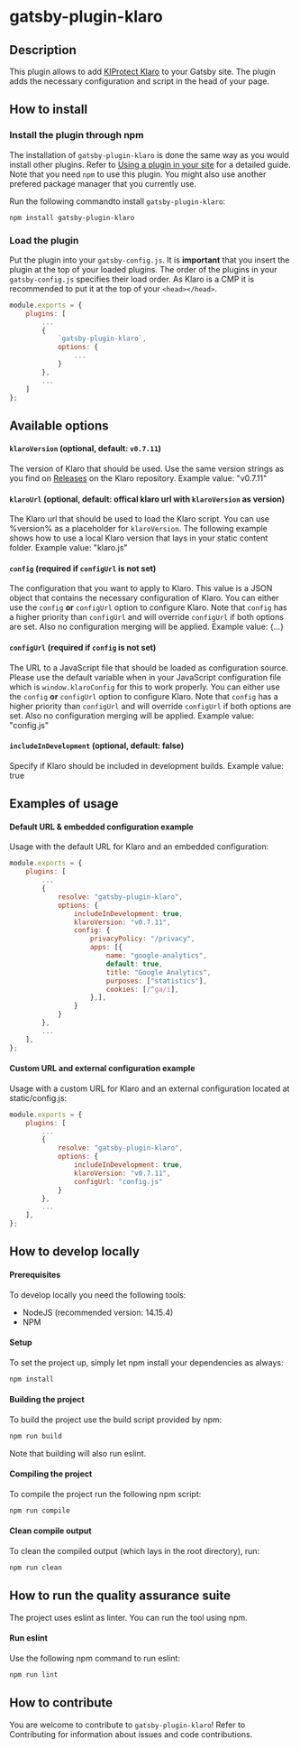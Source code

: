 # gatsby-plugin-klaro

## Description
This plugin allows to add [KIProtect Klaro](https://github.com/kiprotect/klaro) to your Gatsby site.
The plugin adds the necessary configuration and script in the head of your page.

## How to install

### Install the plugin through npm
The installation of `gatsby-plugin-klaro` is done the same way as you would install other plugins.
Refer to [Using a plugin in your site](https://www.gatsbyjs.com/docs/how-to/plugins-and-themes/using-a-plugin-in-your-site/) for a detailed guide.
Note that you need `npm` to use this plugin. You might also use another prefered package manager that you currently use.

Run the following commandto install `gatsby-plugin-klaro`:
```
npm install gatsby-plugin-klaro
```

### Load the plugin
Put the plugin into your `gatsby-config.js`. It is **important** that you insert the plugin at the top of
your loaded plugins. The order of the plugins in your `gatsby-config.js` specifies their load order.
As Klaro is a CMP it is recommended to put it at the top of your `<head></head>`.

```javascript
module.exports = {
    plugins: [
        ...
        {
            `gatsby-plugin-klaro`,
            options: {
                ...
            }
        },
        ...
    ]
};
```

## Available options

#### `klaroVersion` (optional, default: `v0.7.11`)
The version of Klaro that should be used. Use the same version strings as you find
on [Releases](https://github.com/kiprotect/klaro/releases) on the Klaro repository.
Example value: "v0.7.11"

#### `klaroUrl` (optional, default: offical klaro url with `klaroVersion` as version)
The Klaro url that should be used to load the Klaro script.
You can use %version% as a placeholder for `klaroVersion`.
The following example shows how to use a local Klaro version that lays in your static content folder.
Example value: "klaro.js"

#### `config` (required if `configUrl` is not set)
The configuration that you want to apply to Klaro.
This value is a JSON object that contains the necessary configuration of Klaro.
You can either use the `config` **or** `configUrl` option to configure Klaro.
Note that `config` has a higher priority than `configUrl` and will override `configUrl`
if both options are set. Also no configuration merging will be applied.
Example value: {...}

#### `configUrl` (required if `config` is not set)
The URL to a JavaScript file that should be loaded as configuration source.
Please use the default variable when in your JavaScript configuration file
which is `window.klaroConfig` for this to work properly.
You can either use the `config` **or** `configUrl` option to configure Klaro.
Note that `config` has a higher priority than `configUrl` and will override `configUrl`
if both options are set. Also no configuration merging will be applied.
Example value: "config.js"


#### `includeInDevelopment` (optional, default: false)
Specify if Klaro should be included in development builds.
Example value: true

## Examples of usage

#### Default URL & embedded configuration example
Usage with the default URL for Klaro and an embedded configuration:
```javascript
module.exports = {
    plugins: [
        ...
        {
            resolve: "gatsby-plugin-klaro",
            options: {
                includeInDevelopment: true,
                klaroVersion: "v0.7.11",
                config: {
                    privacyPolicy: "/privacy",
                    apps: [{
                        name: "google-analytics",
                        default: true,
                        title: "Google Analytics",
                        purposes: ["statistics"],
                        cookies: [/^ga/i],
                    },],
                }
            }
        },
        ...
    ],
};
```

#### Custom URL and external configuration example
Usage with a custom URL for Klaro and an external configuration located at static/config.js:
```javascript
module.exports = {
    plugins: [
        ...
        {
            resolve: "gatsby-plugin-klaro",
            options: {
                includeInDevelopment: true,
                klaroVersion: "v0.7.11",
                configUrl: "config.js"
            }
        },
        ...
    ],
};
```

## How to develop locally

#### Prerequisites
To develop locally you need the following tools:
 - NodeJS (recommended version: 14.15.4)
 - NPM

#### Setup
To set the project up, simply let npm install your dependencies as always:
```bash
npm install
```

#### Building the project
To build the project use the build script provided by npm:
```bash
npm run build
```
Note that building will also run eslint.

#### Compiling the project
To compile the project run the following npm script:
```bash
npm run compile
```

#### Clean compile output
To clean the compiled output (which lays in the root directory), run:
```bash
npm run clean
```

## How to run the quality assurance suite
The project uses eslint as linter.
You can run the tool using npm.

#### Run eslint
Use the following npm command to run eslint:
```bash
npm run lint
```

## How to contribute
You are welcome to contribute to `gatsby-plugin-klaro`! Refer to Contributing for information about issues and code contributions.
